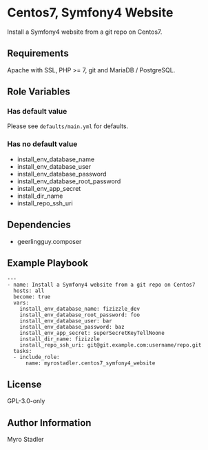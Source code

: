 Centos7, Symfony4 Website
==========================

Install a Symfony4 website from a git repo on Centos7.

Requirements
------------

Apache with SSL, PHP >= 7, git and MariaDB / PostgreSQL.

Role Variables
--------------

### Has default value

Please see `defaults/main.yml` for defaults.

### Has no default value

- install_env_database_name
- install_env_database_user
- install_env_database_password
- install_env_database_root_password
- install_env_app_secret
- install_dir_name
- install_repo_ssh_uri


Dependencies
------------

- geerlingguy.composer

Example Playbook
----------------

```
---
- name: Install a Symfony4 website from a git repo on Centos7
  hosts: all
  become: true
  vars:
    install_env_database_name: fizizzle_dev
    install_env_database_root_password: foo
    install_env_database_user: bar
    install_env_database_password: baz
    install_env_app_secret: superSecretKeyTellNoone
    install_dir_name: fizizzle
    install_repo_ssh_uri: git@git.example.com:username/repo.git
  tasks:
  - include_role: 
      name: myrostadler.centos7_symfony4_website
```

License
-------

GPL-3.0-only

Author Information
------------------

Myro Stadler